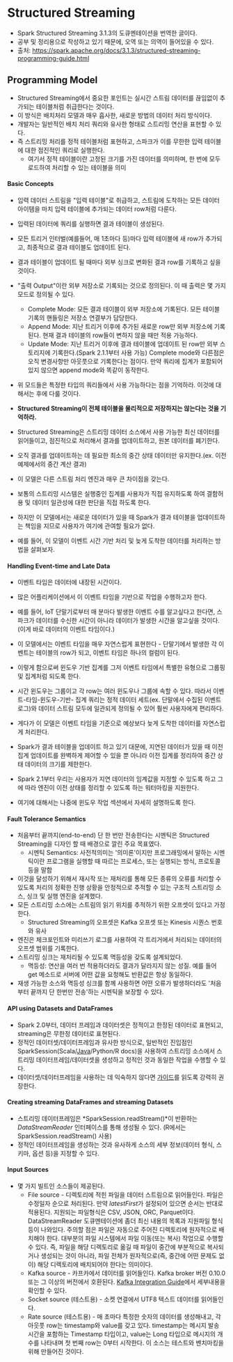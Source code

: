 # Structured Streaming
- Spark Structured Streaming 3.1.3의 도큐멘테이션을 번역한 글이다.
- 공부 및 정리용으로 작성하고 있기 때문에, 오역 또는 의역이 들어있을 수 있다.
- 출처: https://spark.apache.org/docs/3.1.3/structured-streaming-programming-guide.html

## Programming Model
- Structured Streaming에서 중요한 포인트는 실시간 스트림 데이터를 끊임없이 추가되는 테이블처럼 취급한다는 것이다.
- 이 방식은 배치처리 모델과 매우 흡사한, 새로운 방법의 데이터 처리 방식이다.
- 개발자는 일반적인 배치 처리 쿼리와 유사한 형태로 스트리밍 연산을 표현할 수 있다.
- 즉 스트리밍 처리를 정적 테이블처럼 표현하고, 스파크가 이를 무한한 입력 테이블에 대한 점진적인 쿼리로 실행한다.
    - 여기서 정적 테이블이란 고정된 크기를 가진 데이터를 의미하며, 한 번에 모두 로드하여 처리할 수 있는 테이블을 의미

#### Basic Concepts
- 입력 데이터 스트림을 "입력 테이블"로 취급하고, 스트림에 도착하는 모든 데이터 아이템을 마치 입력 테이블에 추가되는 데이터 row처럼 다룬다.
- 입력된 데이터에 쿼리를 실행하면 결과 테이블이 생성된다.
- 모든 트리거 인터벌(예를들어, 매 1초마다 등)마다 입력 테이블에 새 row가 추가되고, 최종적으로 결과 테이블도 업데이트 된다.
- 결과 테이블이 업데이트 될 때마다 외부 싱크로 변화된 결과 row를 기록하고 싶을 것이다.
- "출력 Output"이란 외부 저장소로 기록되는 것으로 정의된다. 이 때 출력은 몇 가지 모드로 정의될 수 있다.
    - Complete Mode: 모든 결과 테이블이 외부 저장소에 기록된다. 모든 테이블 기록의 핸들링은 저장소 연결부가 담당한다.
    - Append Mode: 지난 트리거 이후에 추가된 새로운 row만 외부 저장소에 기록된다. 현재 결과 테이블의 row들이 변하지 않을 때만 적용 가능하다.
    - Update Mode: 지난 트리거 이후에 결과 테이블에 업데이트 된 row만 외부 스토리지에 기록한다.(Spark 2.1.1부터 사용 가능) Complete mode와 다른점은 오직 변경사항만 아웃풋으로 기록한다는 점이다. 만약 쿼리에 집계가 포함되어 있지 않으면 append mode와 똑같이 동작한다.
- 위 모드들은 특정한 타입의 쿼리들에서 사용 가능하다는 점을 기억하라. 이것에 대해서는 후에 다룰 것이다.

- **Structured Streaming이 전체 테이블을 물리적으로 저장하지는 않는다는 것을 기억하라.**
- Structured Streaming은 스트리밍 데이터 소스에서 사용 가능한 최신 데이터를 읽어들이고, 점진적으로 처리해서 결과를 업데이트하고, 원본 데이터를 폐기한다.
- 오직 결과를 업데이트하는 데 필요한 최소의 중간 상태 데이터만 유지한다.(ex. 이전 예제에서의 중간 계산 결과)
- 이 모델은 다른 스트림 처리 엔진과 매우 큰 차이점을 갖는다.
- 보통의 스트리밍 시스템은 실행중인 집계를 사용자가 직접 유지하도록 하여 결함허용 및 데이터 일관성에 대한 판단을 직접 하도록 한다.
- 하지만 이 모델에서는 새로운 데이터가 있을 때 Spark가 결과 테이블을 업데이트하는 책임을 지므로 사용자가 여기에 관여할 필요가 없다.
- 예를 들어, 이 모델이 이벤트 시간 기반 처리 및 늦게 도착한 데이터를 처리하는 방법을 살펴보자.

#### Handling Event-time and Late Data
- 이벤트 타임은 데이터에 내장된 시간이다.
- 많은 어플리케이션에서 이 이벤트 타임을 기반으로 작업을 수행하고자 한다.
- 예를 들어, IoT 단말기로부터 매 분마다 발생한 이벤트 수를 알고싶다고 한다면, 스파크가 데이터를 수신한 시간이 아니라 데이터가 발생한 시간을 알고싶을 것이다.(이게 바로 데이터의 이벤트 타임이다.)
- 이 모델에서는 이벤트 타임을 매우 자연스럽게 표현한다 - 단말기에서 발생한 각 이벤트는 테이블의 row가 되고, 이벤트 타임은 하나의 컬럼이 된다.
- 이렇게 함으로써 윈도우 기반 집계를 그저 이벤트 타임에서 특별한 유형으로 그룹핑 및 집계처럼 되도록 한다.
- 시간 윈도우는 그룹이고 각 row는 여러 윈도우나 그룹에 속할 수 있다. 따라서 이벤트-타임-윈도우-기반- 집계 쿼리는 정적 데이터 세트(ex. 단말에서 수집된 이벤트 로그)와 데이터 스트림 모두에 일관되게 정의될 수 있어 훨씬 사용자에게 편리하다.

- 게다가 이 모델은 이벤트 타임을 기준으로 예상보다 늦게 도착한 데이터를 자연스럽게 처리한다.
- Spark가 결과 테이블을 업데이트 하고 있기 대문에, 지연된 데이터가 있을 때 이전 집계 업데이트를 완벽하게 제어할 수 있을 뿐 아니라 이전 집계를 정리하여 중간 상태 데이터의 크기를 제한한다.
- Spark 2.1부터 우리는 사용자가 지연 데이터의 임계값을 지정할 수 있도록 하고 그에 따라 엔진이 이전 상태를 정리할 수 있도록 하는 워터마킹을 지원한다.
- 여기에 대해서는 나중에 윈도우 작업 섹션에서 자세히 설명하도록 한다.

#### Fault Tolerance Semantics
- 처음부터 끝까지(end-to-end) 단 한 번만 전송한다는 시멘틱은 Structured Streaming을 디자인 할 때 배경으로 깔린 주요 목표였다.
    - 시멘틱 Semantics: 사전적의미는 '의미론'이지만 프로그래밍에서 말하는 시멘틱이란 프로그램을 실행할 때 따르는 프로세스, 또는 실행되는 방식, 프로토콜 등을 말함
- 이것을 달성하기 위해서 재시작 또는 재처리를 통해 모든 종류의 오류를 처리할 수 있도록 처리의 정확한 진행 상황을 안정적으로 추적할 수 있는 구조적 스트리밍 소스, 싱크 및 실행 엔진을 설계했다.
- 모든 스트리밍 소스에는 스트림의 읽기 위치를 추적하기 위한 오프셋이 있다고 가정한다.
    - Structured Streaming의 오프셋은 Kafka 오프셋 또는 Kinesis 시퀀스 번호와 유사
- 엔진은 체크포인트와 미리쓰기 로그를 사용하여 각 트리거에서 처리되는 데이터의 오프셋 범위를 기록한다.
- 스트리밍 싱크는 재처리될 수 있도록 멱등성을 갖도록 설계되었다.
    - 멱등성: 연산을 여러 번 적용하더라도 결과가 달라지지 않는 성질. 예를 들어 get 메소드로 서버에 어떤 값을 요청해도 반환값은 항상 동일하다.
- 재생 가능한 소스와 멱등성 싱크를 함께 사용하면 어떤 오류가 발생하더라도 '처음부터 끝까지 단 한번만 전송'하는 시멘틱을 보장할 수 있다.

#### API using Datasets and DataFrames
- Spark 2.0부터, 데이터 프레임과 데이터셋은 정적이고 한정된 데이터로 표현되고, streaming은 무한정 데이터로 표현된다.
- 정적인 데이터셋/데이터프레임과 유사한 방식으로, 일반적인 진입점인 SparkSession(Scala/[Java](https://spark.apache.org/docs/3.1.3/api/java/org/apache/spark/sql/SparkSession.html)/Python/R docs)을 사용하여 스트리밍 소스에서 스트리밍 데이터프레임/데이터셋을 생성하고 정적인 것과 동일한 작업을 수행할 수 있다.
- 데이터셋/데이터프레임을 사용하는 데 익숙하지 않다면 [가이드](https://spark.apache.org/docs/3.1.3/sql-programming-guide.html)를 읽도록 강력히 권장한다.


#### Creating streaming DataFrames and streaming Datasets
- 스트리밍 데이터프레임은 *SparkSession.readStream()*이 반환하는 *DataStreamReader* 인터페이스를 통해 생성될 수 있다. (R에서는 SparkSession.readStream() 사용)
- 정적인 데이터프레임을 생성하는 것과 유사하게 소스의 세부 정보(데이터 형식, 스키마, 옵션 등)을 지정할 수 있다.

#### Input Sources
- 몇 가지 빌트인 소스들이 제공된다.
    - File source - 디렉토리에 적힌 파일을 데이터 스트림으로 읽어들인다. 파일은 수정일자 순으로 처리된다. 만약 *latestFirst*가 설정되어 있으면 순서는 반대로 적용된다. 지원되는 파일형식은 CSV, JSON, ORC, Parquet이다. DataStreamReader 도큐멘테이션에 좀더 최신 내용의 목록과 지원파일 형식 등이 나와있다. 주의할 점은 파일은 자동으로 주어진 디렉토리에 원자적으로 배치해야 한다. 대부분의 파일 시스템에서 파일 이동(또는 복사) 작업으로 수행할 수 있다. 즉, 파일을 해당 디렉토리로 옮길 때 파일이 중간에 부분적으로 복사되거나 생성되는 것이 아니라, 파일 전체가 원자적으로(즉, 중간에 어떤 문제도 없이) 해당 디렉토리에 배치되어야 한다는 의미이다.
    - Kafka source - 카프카에서 데이터를 읽어들인다. Kafka broker 버전 0.10.0 또는 그 이상의 버전에서 호환된다. [Kafka Integration Guide](https://spark.apache.org/docs/3.1.3/structured-streaming-kafka-integration.html)에서 세부내용을 확인할 수 있다.
    - Socket source (테스트용) - 소켓 연결에서 UTF8 텍스트 데이터를 읽어들인다. 
    - Rate source (테스트용) - 매 초마다 특정한 숫자의 데이터를 생성해내고, 각 아웃풋 row는 timestamp와 value를 갖고 있다. timestamp는 메시지 발송 시간을 포함하는 Timestamp 타입이고, value는 Long 타입으로 메시지의 개수를 나타내며 첫 번째 row는 0부터 시작한다. 이 소스는 테스트와 벤치마킹을 위해 만들어진 것이다.
